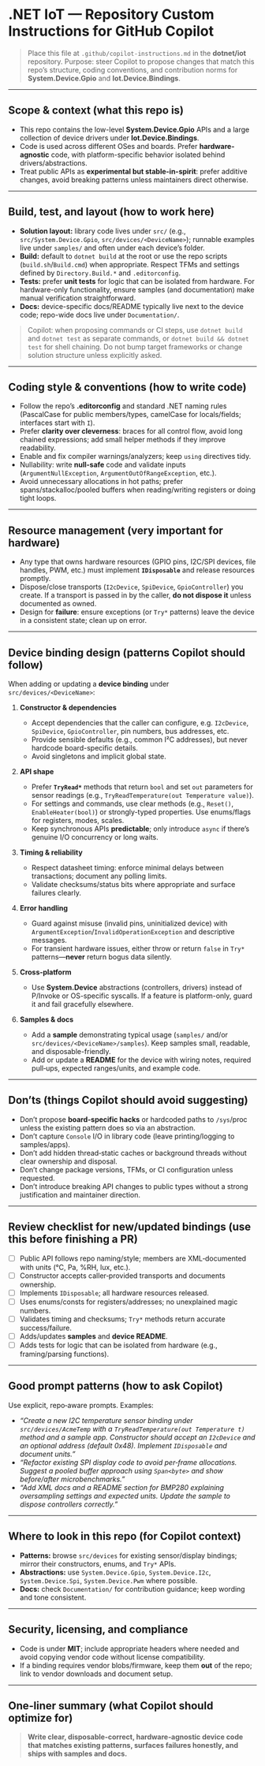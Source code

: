 # .NET IoT — Repository Custom Instructions for GitHub Copilot

> Place this file at `.github/copilot-instructions.md` in the **dotnet/iot** repository.
> Purpose: steer Copilot to propose changes that match this repo’s structure, coding conventions, and contribution norms for **System.Device.Gpio** and **Iot.Device.Bindings**.

---

## Scope & context (what this repo is)
- This repo contains the low-level **System.Device.Gpio** APIs and a large collection of device drivers under **Iot.Device.Bindings**.
- Code is used across different OSes and boards. Prefer **hardware-agnostic** code, with platform-specific behavior isolated behind drivers/abstractions.
- Treat public APIs as **experimental but stable-in-spirit**: prefer additive changes, avoid breaking patterns unless maintainers direct otherwise.

---

## Build, test, and layout (how to work here)
- **Solution layout:** library code lives under `src/` (e.g., `src/System.Device.Gpio`, `src/devices/<DeviceName>`); runnable examples live under `samples/` and often under each device’s folder.
- **Build:** default to `dotnet build` at the root or use the repo scripts (`build.sh`/`Build.cmd`) when appropriate. Respect TFMs and settings defined by `Directory.Build.*` and `.editorconfig`.
- **Tests:** prefer **unit tests** for logic that can be isolated from hardware. For hardware-only functionality, ensure samples (and documentation) make manual verification straightforward.
- **Docs:** device-specific docs/README typically live next to the device code; repo-wide docs live under `Documentation/`.

> Copilot: when proposing commands or CI steps, use `dotnet build` and `dotnet test` as separate commands, or `dotnet build && dotnet test` for shell chaining. Do not bump target frameworks or change solution structure unless explicitly asked.

---

## Coding style & conventions (how to write code)
- Follow the repo’s **.editorconfig** and standard .NET naming rules (PascalCase for public members/types, camelCase for locals/fields; interfaces start with `I`).
- Prefer **clarity over cleverness**: braces for all control flow, avoid long chained expressions; add small helper methods if they improve readability.
- Enable and fix compiler warnings/analyzers; keep `using` directives tidy.
- Nullability: write **null-safe** code and validate inputs (`ArgumentNullException`, `ArgumentOutOfRangeException`, etc.).
- Avoid unnecessary allocations in hot paths; prefer spans/stackalloc/pooled buffers when reading/writing registers or doing tight loops.

---

## Resource management (very important for hardware)
- Any type that owns hardware resources (GPIO pins, I2C/SPI devices, file handles, PWM, etc.) must implement **`IDisposable`** and release resources promptly.
- Dispose/close transports (`I2cDevice`, `SpiDevice`, `GpioController`) you create. If a transport is passed in by the caller, **do not dispose it** unless documented as owned.
- Design for **failure**: ensure exceptions (or `Try*` patterns) leave the device in a consistent state; clean up on error.

---

## Device binding design (patterns Copilot should follow)
When adding or updating a **device binding** under `src/devices/<DeviceName>`:

1. **Constructor & dependencies**
   - Accept dependencies that the caller can configure, e.g. `I2cDevice`, `SpiDevice`, `GpioController`, pin numbers, bus addresses, etc.
   - Provide sensible defaults (e.g., common I²C addresses), but never hardcode board-specific details.
   - Avoid singletons and implicit global state.

2. **API shape**
   - Prefer **`TryRead*`** methods that return `bool` and set `out` parameters for sensor readings (e.g., `TryReadTemperature(out Temperature value)`).
   - For settings and commands, use clear methods (e.g., `Reset()`, `EnableHeater(bool)`) or strongly-typed properties. Use enums/flags for registers, modes, scales.
   - Keep synchronous APIs **predictable**; only introduce `async` if there’s genuine I/O concurrency or long waits.

3. **Timing & reliability**
   - Respect datasheet timing: enforce minimal delays between transactions; document any polling limits.
   - Validate checksums/status bits where appropriate and surface failures clearly.

4. **Error handling**
   - Guard against misuse (invalid pins, uninitialized device) with `ArgumentException`/`InvalidOperationException` and descriptive messages.
   - For transient hardware issues, either throw or return `false` in `Try*` patterns—**never** return bogus data silently.

5. **Cross‑platform**
   - Use **System.Device** abstractions (controllers, drivers) instead of P/Invoke or OS-specific syscalls. If a feature is platform-only, guard it and fail gracefully elsewhere.

6. **Samples & docs**
   - Add a **sample** demonstrating typical usage (`samples/` and/or `src/devices/<DeviceName>/samples`). Keep samples small, readable, and disposable-friendly.
   - Add or update a **README** for the device with wiring notes, required pull‑ups, expected ranges/units, and example code.

---

## Don’ts (things Copilot should avoid suggesting)
- Don’t propose **board-specific hacks** or hardcoded paths to `/sys`/proc unless the existing pattern does so via an abstraction.
- Don’t capture `Console` I/O in library code (leave printing/logging to samples/apps).
- Don’t add hidden thread‑static caches or background threads without clear ownership and disposal.
- Don’t change package versions, TFMs, or CI configuration unless requested.
- Don’t introduce breaking API changes to public types without a strong justification and maintainer direction.

---

## Review checklist for new/updated bindings (use this before finishing a PR)
- [ ] Public API follows repo naming/style; members are XML‑documented with units (°C, Pa, %RH, lux, etc.).
- [ ] Constructor accepts caller‑provided transports and documents ownership.
- [ ] Implements `IDisposable`; all hardware resources released.
- [ ] Uses enums/consts for registers/addresses; no unexplained magic numbers.
- [ ] Validates timing and checksums; `Try*` methods return accurate success/failure.
- [ ] Adds/updates **samples** and **device README**.
- [ ] Adds tests for logic that can be isolated from hardware (e.g., framing/parsing functions).

---

## Good prompt patterns (how to ask Copilot)
Use explicit, repo‑aware prompts. Examples:

- *“Create a new I2C temperature sensor binding under `src/devices/AcmeTemp` with a `TryReadTemperature(out Temperature t)` method and a sample app. Constructor should accept an `I2cDevice` and an optional address (default 0x48). Implement `IDisposable` and document units.”*
- *“Refactor existing SPI display code to avoid per‑frame allocations. Suggest a pooled buffer approach using `Span<byte>` and show before/after microbenchmarks.”*
- *“Add XML docs and a README section for BMP280 explaining oversampling settings and expected units. Update the sample to dispose controllers correctly.”*

---

## Where to look in this repo (for Copilot context)
- **Patterns:** browse `src/devices` for existing sensor/display bindings; mirror their constructors, enums, and `Try*` APIs.
- **Abstractions:** use `System.Device.Gpio`, `System.Device.I2c`, `System.Device.Spi`, `System.Device.Pwm` where possible.
- **Docs:** check `Documentation/` for contribution guidance; keep wording and tone consistent.

---

## Security, licensing, and compliance
- Code is under **MIT**; include appropriate headers where needed and avoid copying vendor code without license compatibility.
- If a binding requires vendor blobs/firmware, keep them **out** of the repo; link to vendor downloads and document setup.

---

## One‑liner summary (what Copilot should optimize for)
> **Write clear, disposable‑correct, hardware‑agnostic device code that matches existing patterns, surfaces failures honestly, and ships with samples and docs.**

